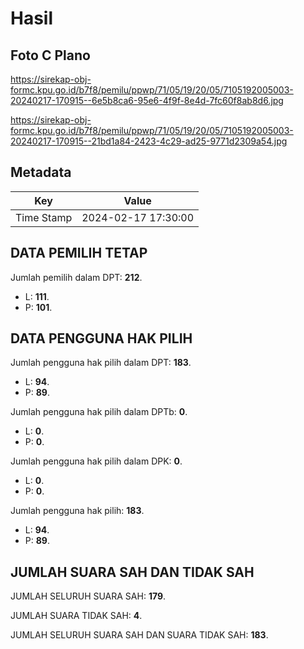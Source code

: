 # Hasil

## Foto C Plano

https://sirekap-obj-formc.kpu.go.id/b7f8/pemilu/ppwp/71/05/19/20/05/7105192005003-20240217-170915--6e5b8ca6-95e6-4f9f-8e4d-7fc60f8ab8d6.jpg

https://sirekap-obj-formc.kpu.go.id/b7f8/pemilu/ppwp/71/05/19/20/05/7105192005003-20240217-170915--21bd1a84-2423-4c29-ad25-9771d2309a54.jpg


## Metadata

| Key        | Value               |
| ---------- | ------------------- |
| Time Stamp | 2024-02-17 17:30:00 |


## DATA PEMILIH TETAP

Jumlah pemilih dalam DPT: **212**.
 * L: **111**.
 * P: **101**.

## DATA PENGGUNA HAK PILIH

Jumlah pengguna hak pilih dalam DPT: **183**.
 * L: **94**.
 * P: **89**.

Jumlah pengguna hak pilih dalam DPTb: **0**.
 * L: **0**.
 * P: **0**.

Jumlah pengguna hak pilih dalam DPK: **0**.
 * L: **0**.
 * P: **0**.

Jumlah pengguna hak pilih: **183**.
 * L: **94**.
 * P: **89**.

## JUMLAH SUARA SAH DAN TIDAK SAH

JUMLAH SELURUH SUARA SAH: **179**.

JUMLAH SUARA TIDAK SAH: **4**.

JUMLAH SELURUH SUARA SAH DAN SUARA TIDAK SAH: **183**.


